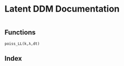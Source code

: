 # Latent DDM  Documentation

```@contents
```

## Functions

```@docs
poiss_LL(k,λ,dt)
```

## Index

```@index
```
